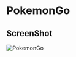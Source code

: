 # PokemonGo
## ScreenShot
![PokemonGo](https://user-images.githubusercontent.com/57670228/115044187-3a386680-9f10-11eb-8d8f-e71ab03a976b.gif)

